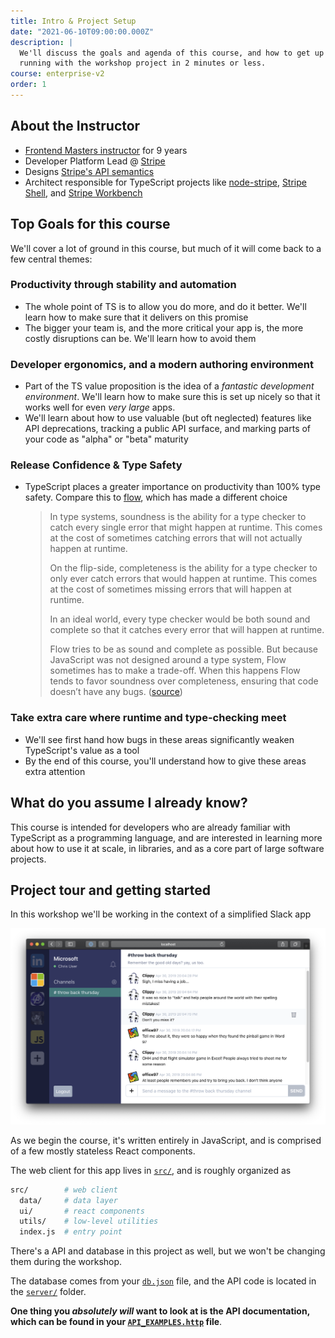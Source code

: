 ```yaml
---
title: Intro & Project Setup
date: "2021-06-10T09:00:00.000Z"
description: |
  We'll discuss the goals and agenda of this course, and how to get up and
  running with the workshop project in 2 minutes or less.
course: enterprise-v2
order: 1
---
```


## About the Instructor

- [Frontend Masters instructor](https://frontendmasters.com/teachers/mike-north/) for 9 years
- Developer Platform Lead @ [Stripe](https://stripe.com)
- Designs [Stripe's API semantics](https://stripe.com/docs/api)
- Architect responsible for TypeScript projects like [node-stripe](https://github.com/stripe/stripe-node), [Stripe Shell](https://stripe.sh/), and [Stripe Workbench](https://workbench.stripe.dev/)

## Top Goals for this course
<!-- TODO - Fill this in -->

We'll cover a lot of ground in this course, but much of it will come back to a
few central themes:

### Productivity through stability and automation

- The whole point of TS is to allow you do more, and do it better. We'll learn how to make sure that it delivers on this promise
- The bigger your team is, and the more critical your app is, the more costly disruptions can be. We'll learn how to avoid them

### Developer ergonomics, and a modern authoring environment

- Part of the TS value proposition is the idea of a _fantastic development environment_.
  We'll learn how to make sure this is set up nicely so that it works well
  for even _very large_ apps.
- We'll learn about how to use valuable (but oft neglected) features like API
  deprecations, tracking a public API surface, and marking parts of your
  code as "alpha" or "beta" maturity

### Release Confidence & Type Safety

- TypeScript places a greater importance on productivity than 100% type safety.
  Compare this to [flow](https://flow.org), which has made a different choice
  > In type systems, soundness is the ability for a type checker to catch every single error that might happen at runtime. This comes at the cost of sometimes catching errors that will not actually happen at runtime.
  >
  > On the flip-side, completeness is the ability for a type checker to only ever catch errors that would happen at runtime. This comes at the cost of sometimes missing errors that will happen at runtime.
  >
  > In an ideal world, every type checker would be both sound and complete so that it catches every error that will happen at runtime.
  >
  > Flow tries to be as sound and complete as possible. But because JavaScript was not designed around a type system, Flow sometimes has to make a trade-off. When this happens Flow tends to favor soundness over completeness, ensuring that code doesn’t have any bugs. ([source](https://flow.org/en/docs/lang/types-and-expressions/#toc-soundness-and-completeness))

### Take extra care where runtime and type-checking meet

- We'll see first hand how bugs in these areas significantly weaken TypeScript's value as a tool
- By the end of this course, you'll understand how to give these areas extra attention

## What do you assume I already know?
<!-- TODO - Fill this in -->

This course is intended for developers who are already familiar with TypeScript
as a programming language, and are interested in learning more about how
to use it at scale, in libraries, and as a core part of large software projects.

## Project tour and getting started

In this workshop we'll be working in the context of a simplified Slack app

![project screenshot](./img/project_screenshot.png)

As we begin the course, it's written entirely in JavaScript, and is comprised of a few mostly stateless React components.

The web client for this app lives in [`src/`](../src/), and is roughly organized as

```bash
src/        # web client
  data/     # data layer
  ui/       # react components
  utils/    # low-level utilities
  index.js  # entry point
```

There's a API and database in this project as well, but we won't be changing them during the workshop.

The database comes from your [`db.json`](../db.json) file, and the API code is located in the [`server/`](../server/) folder.

**One thing you _absolutely will_ want to look at is the API documentation, which can be found in your [`API_EXAMPLES.http`](API_EXAMPLES.http) file**.
